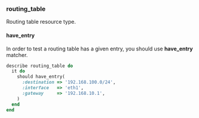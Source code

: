 ### <a name="routing_table">routing_table</a>

Routing table resource type.

#### have_entry

In order to test a routing table has a given entry, you should use **have_entry** matcher.

```ruby
describe routing_table do
  it do
    should have_entry(
      :destination => '192.168.100.0/24',
      :interface   => 'eth1',
      :gateway     => '192.168.10.1',
    )
  end
end
```
